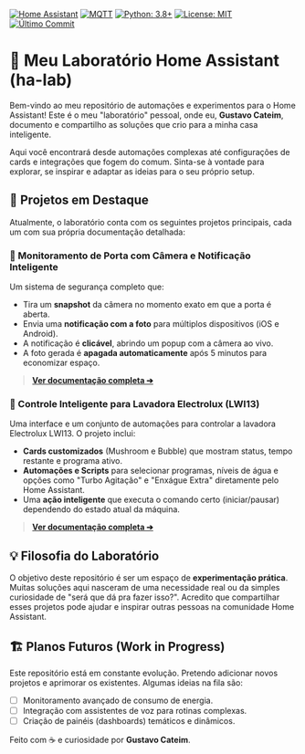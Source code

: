  [![Home Assistant](https://img.shields.io/badge/Home%20Assistant-41BDF5?logo=home-assistant&logoColor=white)](https://www.home-assistant.io/) [![MQTT](https://img.shields.io/badge/MQTT-660066?logo=mqtt&logoColor=white)](https://mqtt.org/) [![Python: 3.8+](https://img.shields.io/badge/Python-3.8+-3776AB?logo=python&logoColor=white)](https://www.python.org/) [![License: MIT](https://img.shields.io/badge/license-MIT-blue)](./LICENSE) [![Último Commit](https://img.shields.io/github/last-commit/cateim/ha-lab)](https://github.com/cateim/ha-lab/commits/main)

# 🧠 Meu Laboratório Home Assistant (ha-lab)

Bem-vindo ao meu repositório de automações e experimentos para o Home Assistant! Este é o meu "laboratório" pessoal, onde eu, **Gustavo Cateim**, documento e compartilho as soluções que crio para a minha casa inteligente.

Aqui você encontrará desde automações complexas até configurações de cards e integrações que fogem do comum. Sinta-se à vontade para explorar, se inspirar e adaptar as ideias para o seu próprio setup.

## 🚀 Projetos em Destaque

Atualmente, o laboratório conta com os seguintes projetos principais, cada um com sua própria documentação detalhada:

### 🚪 Monitoramento de Porta com Câmera e Notificação Inteligente
Um sistema de segurança completo que:
- Tira um **snapshot** da câmera no momento exato em que a porta é aberta.
- Envia uma **notificação com a foto** para múltiplos dispositivos (iOS e Android).
- A notificação é **clicável**, abrindo um popup com a câmera ao vivo.
- A foto gerada é **apagada automaticamente** após 5 minutos para economizar espaço.

> [**Ver documentação completa ➔**](./door_notification_pop_camera.md)

### 🧼 Controle Inteligente para Lavadora Electrolux (LWI13)
Uma interface e um conjunto de automações para controlar a lavadora Electrolux LWI13. O projeto inclui:
- **Cards customizados** (Mushroom e Bubble) que mostram status, tempo restante e programa ativo.
- **Automações e Scripts** para selecionar programas, níveis de água e opções como "Turbo Agitação" e "Enxágue Extra" diretamente pelo Home Assistant.
- Uma **ação inteligente** que executa o comando certo (iniciar/pausar) dependendo do estado atual da máquina.

> [**Ver documentação completa ➔**](./washing_machine.md)

## 💡 Filosofia do Laboratório

O objetivo deste repositório é ser um espaço de **experimentação prática**. Muitas soluções aqui nasceram de uma necessidade real ou da simples curiosidade de "será que dá pra fazer isso?". Acredito que compartilhar esses projetos pode ajudar e inspirar outras pessoas na comunidade Home Assistant.

## 🏗️ Planos Futuros (Work in Progress)

Este repositório está em constante evolução. Pretendo adicionar novos projetos e aprimorar os existentes. Algumas ideias na fila são:
- [ ] Monitoramento avançado de consumo de energia.
- [ ] Integração com assistentes de voz para rotinas complexas.
- [ ] Criação de painéis (dashboards) temáticos e dinâmicos.

Feito com ☕ e curiosidade por **Gustavo Cateim**.
